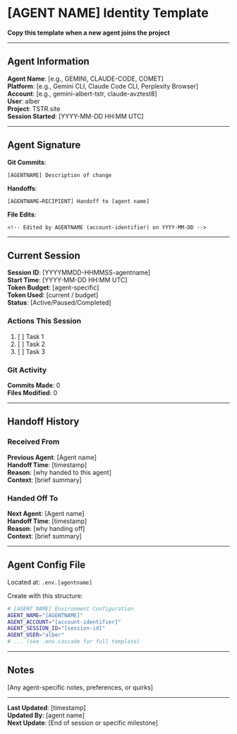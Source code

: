 # [AGENT NAME] Identity Template

**Copy this template when a new agent joins the project**

---

## Agent Information

**Agent Name**: [e.g., GEMINI, CLAUDE-CODE, COMET]  
**Platform**: [e.g., Gemini CLI, Claude Code CLI, Perplexity Browser]  
**Account**: [e.g., gemini-albert-tstr, claude-avztest8]  
**User**: alber  
**Project**: TSTR.site  
**Session Started**: [YYYY-MM-DD HH:MM UTC]

---

## Agent Signature

**Git Commits**:
```
[AGENTNAME] Description of change
```

**Handoffs**:
```
[AGENTNAME→RECIPIENT] Handoff to [agent name]
```

**File Edits**:
```
<!-- Edited by AGENTNAME (account-identifier) on YYYY-MM-DD -->
```

---

## Current Session

**Session ID**: [YYYYMMDD-HHMMSS-agentname]  
**Start Time**: [YYYY-MM-DD HH:MM UTC]  
**Token Budget**: [agent-specific]  
**Token Used**: [current / budget]  
**Status**: [Active/Paused/Completed]

### Actions This Session
1. [ ] Task 1
2. [ ] Task 2
3. [ ] Task 3

### Git Activity
**Commits Made**: 0  
**Files Modified**: 0

---

## Handoff History

### Received From
**Previous Agent**: [Agent name]  
**Handoff Time**: [timestamp]  
**Reason**: [why handed to this agent]  
**Context**: [brief summary]

### Handed Off To
**Next Agent**: [Agent name]  
**Handoff Time**: [timestamp]  
**Reason**: [why handing off]  
**Context**: [brief summary]

---

## Agent Config File

Located at: `.env.[agentname]`

Create with this structure:
```bash
# [AGENT NAME] Environment Configuration
AGENT_NAME="[AGENTNAME]"
AGENT_ACCOUNT="[account-identifier]"
AGENT_SESSION_ID="[session-id]"
AGENT_USER="alber"
# ... (see .env.cascade for full template)
```

---

## Notes

[Any agent-specific notes, preferences, or quirks]

---

**Last Updated**: [timestamp]  
**Updated By**: [agent name]  
**Next Update**: [End of session or specific milestone]
